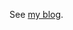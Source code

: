 See [my blog](http://renenyffenegger.blogspot.ch/2014/09/oh-that-pesky-oracle-outer-join-symbol.html).
